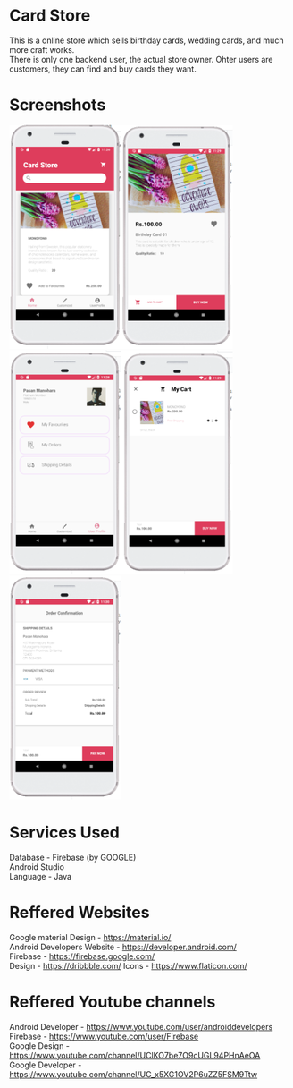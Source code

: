 # Card Store
This is a online store which sells birthday cards, wedding cards, and much more craft works. <br>
There is only one backend user, the actual store owner. Ohter users are customers, they can find and buy cards they want.

# Screenshots
<img src="app/Home%20Screen.PNG" width="200" height="400"><img src="app/Card%20Description.PNG" width="200" height="400"><img src="app/User%20Profile.PNG" width="200" height="400"><img src="app/Cart.PNG" width="200" height="400"><img src="app/Order%20Confirmation.PNG" width="200" height="400">

# Services Used
Database - Firebase (by GOOGLE)<br>
Android Studio<br>
Language - Java<br>

# Reffered Websites
Google material Design - https://material.io/<br>
Android Developers Website - https://developer.android.com/<br>
Firebase - https://firebase.google.com/<br>
Design - https://dribbble.com/
Icons - https://www.flaticon.com/

# Reffered Youtube channels
Android Developer - https://www.youtube.com/user/androiddevelopers<br>
Firebase - https://www.youtube.com/user/Firebase<br>
Google Design - https://www.youtube.com/channel/UClKO7be7O9cUGL94PHnAeOA<br>
Google Developer - https://www.youtube.com/channel/UC_x5XG1OV2P6uZZ5FSM9Ttw<br>
